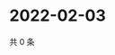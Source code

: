 # 2022-02-03

共 0 条

<!-- BEGIN WEIBO -->
<!-- 最后更新时间 Thu Feb 03 2022 15:00:45 GMT+0800 (China Standard Time) -->

<!-- END WEIBO -->

